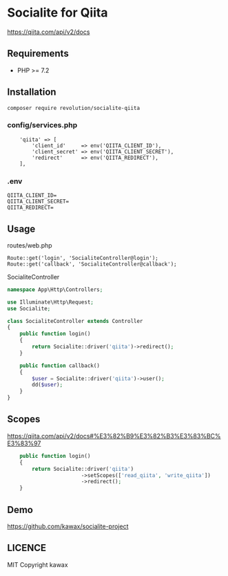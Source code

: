# Socialite for Qiita

https://qiita.com/api/v2/docs

## Requirements
- PHP >= 7.2

## Installation
```
composer require revolution/socialite-qiita
```

### config/services.php

```
    'qiita' => [
        'client_id'     => env('QIITA_CLIENT_ID'),
        'client_secret' => env('QIITA_CLIENT_SECRET'),
        'redirect'      => env('QIITA_REDIRECT'),
    ],
```

### .env
```
QIITA_CLIENT_ID=
QIITA_CLIENT_SECRET=
QIITA_REDIRECT=
```

## Usage

routes/web.php
```
Route::get('login', 'SocialiteController@login');
Route::get('callback', 'SocialiteController@callback');
```

SocialiteController

```php
namespace App\Http\Controllers;

use Illuminate\Http\Request;
use Socialite;

class SocialiteController extends Controller
{
    public function login()
    {
        return Socialite::driver('qiita')->redirect();
    }

    public function callback()
    {
        $user = Socialite::driver('qiita')->user();
        dd($user);
    }
}

```

## Scopes

https://qiita.com/api/v2/docs#%E3%82%B9%E3%82%B3%E3%83%BC%E3%83%97

```php
    public function login()
    {
        return Socialite::driver('qiita')
                        ->setScopes(['read_qiita', 'write_qiita'])
                        ->redirect();
    }
```

## Demo
https://github.com/kawax/socialite-project

## LICENCE
MIT
Copyright kawax
